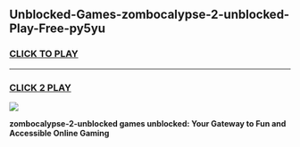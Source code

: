 
## Unblocked-Games-zombocalypse-2-unblocked-Play-Free-py5yu
<h3>
<a href="https://premium76.site?title=zombocalypse-2-unblocked&ref=20M">CLICK TO PLAY</a></h3>
<hr>

<h3>
<a href="https://premium76.site?title=zombocalypse-2-unblocked&ref=20M">CLICK 2 PLAY</a>
  
</h3>

<a href="https://premium76.site?title=zombocalypse-2-unblocked&ref=19M"><img src="https://clearcache.store/games.png"></a>


**zombocalypse-2-unblocked games unblocked: Your Gateway to Fun and Accessible Online Gaming**
